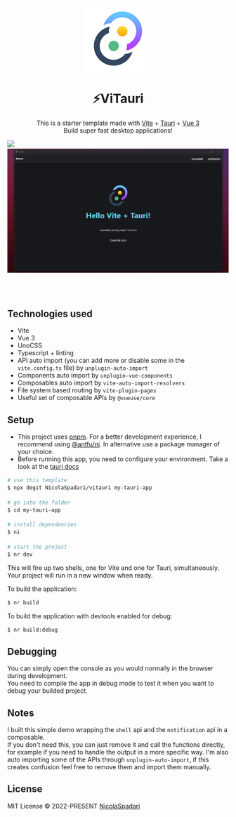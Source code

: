 <p align="center">
    <img width="150" src="./public/logo.png" alt="logo">
</p>

<h1 align="center"> ⚡ViTauri </h1>

<p align="center">
This is a starter template made with <a href="https://vitejs.dev">Vite</a> + <a href="https://tauri.studio">Tauri</a> + <a href="https://vuejs.org">Vue 3</a>
<br>
Build super fast desktop applications!
</p>

<img src="https://img.shields.io/github/license/NicolaSpadari/vitauri" />

<br>

<div align="center">
<img src="./demo.gif">
</div>

<br><br>

## Technologies used

- Vite
- Vue 3
- UnoCSS
- Typescript + linting
- API auto import (you can add more or disable some in the `vite.config.ts` file) by `unplugin-auto-import`
- Components auto import by `unplugin-vue-components`
- Composables auto import by `vite-auto-import-resolvers`
- File system based routing by `vite-plugin-pages`
- Useful set of composable APIs by `@vueuse/core`

## Setup

  - This project uses [pnpm](https://pnpm.io). For a better development experience, I recommend using [@antfu/ni](https://github.com/antfu/ni). In alternative use a package manager of your choice.
  - Before running this app, you need to configure your environment. Take a look at the [tauri docs](https://tauri.studio/docs/getting-started/prerequisites/)

  ```sh
  # use this template
  $ npx degit NicolaSpadari/vitauri my-tauri-app

  # go into the folder
  $ cd my-tauri-app

  # install dependencies
  $ ni

  # start the project
  $ nr dev
  ```

  This will fire up two shells, one for Vite and one for Tauri, simultaneously. Your project will run in a new window when ready.

  To build the application:

  ```sh
  $ nr build
  ```

  To build the application with devtools enabled for debug:

  ```sh
  $ nr build:debug
  ```

## Debugging
You can simply open the console as you would normally in the browser during development.
<br>
You need to compile the app in debug mode to test it when you want to debug your builded project.

## Notes

I built this simple demo wrapping the `shell` api and the `notification` api in a composable.
<br>
If you don't need this, you can just remove it and call the functions directly, for example if you need to handle the output in a more specific way.
I'm also auto importing some of the APIs through `unplugin-auto-import`, if this creates confusion feel free to remove them and import them manually.

## License

MIT License © 2022-PRESENT [NicolaSpadari](https://github.com/NicolaSpadari)
